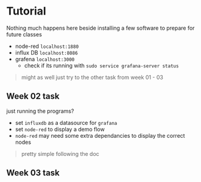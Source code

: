 # Tutorial

Nothing much happens here beside installing a few software to prepare for future classes

- node-red `localhost:1880`
- influx DB `localhost:8086`
- grafena `localhost:3000`
  - check if its running with `sudo service grafana-server status`

> might as well just try to the other task from week 01 - 03

## Week 02 task

just running the programs?

- set `influxdb` as a datasource for `grafana`
- set `node-red` to display a demo flow 
- `node-red` may need some extra dependancies to display the correct nodes

> pretty simple following the doc

## Week 03 task